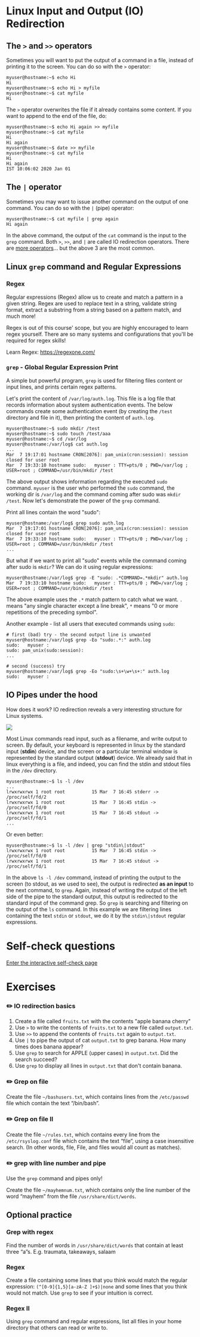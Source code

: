 # Linux Input and Output (IO) Redirection


## The `>` and `>>` operators

Sometimes you will want to put the output of a command in a file, instead of printing it to the screen. You can do so with the `>` operator:

```console
myuser@hostname:~$ echo Hi
Hi
myuser@hostname:~$ echo Hi > myfile
myuser@hostname:~$ cat myfile
Hi
```

The `>` operator overwrites the file if it already contains some content. If you want to append to the end of the file, do:

```console
myuser@hostname:~$ echo Hi again >> myfile
myuser@hostname:~$ cat myfile
Hi
Hi again
myuser@hostname:~$ date >> myfile
myuser@hostname:~$ cat myfile
Hi
Hi again
IST 10:06:02 2020 Jan 01
```

## The `|` operator

Sometimes you may want to issue another command on the output of one command. You can do so with the `|` (pipe) operator:

```console
myuser@hostname:~$ cat myfile | grep again
Hi again
```

In the above command, the output of the `cat` command is the input to the `grep` command.
Both `>`, `>>`, and `|` are called IO redirection operators. There are [more operators](https://tldp.org/LDP/abs/html/io-redirection.html)... but the above 3 are the most common.

## Linux `grep` command and Regular Expressions

### Regex

Regular expressions (Regex) allow us to create and match a pattern in a given string. Regex are used to replace text in a string, validate string format, extract a substring from a string based on a pattern match, and much more!

Regex is out of this course' scope, but you are highly encouraged to learn regex yourself. There are so many systems and configurations that you'll be required for regex skills!

Learn Regex: https://regexone.com/


### `grep` - Global Regular Expression Print

A simple but powerful program, `grep` is used for filtering files content or input lines, and prints certain regex patterns.

Let's print the content of `/var/log/auth.log`. This file is a log file that records information about system authentication events. The below commands create some authentication event (by creating the `/test` directory and file in it), then printing the content of `auth.log`.

```console
myuser@hostname:~$ sudo mkdir /test
myuser@hostname:~$ sudo touch /test/aaa
myuser@hostname:~$ cd /var/log
myuser@hostname:/var/log$ cat auth.log
...
Mar  7 19:17:01 hostname CRON[2076]: pam_unix(cron:session): session closed for user root
Mar  7 19:33:10 hostname sudo:   myuser : TTY=pts/0 ; PWD=/var/log ; USER=root ; COMMAND=/usr/bin/mkdir /test
```

The above output shows information regarding the executed `sudo` command. `myuser` is the user who performed the `sudo` command, the working dir is `/var/log` and the command coming after sudo was `mkdir /test`.
Now let's demonstrate the power of the `grep` command.

Print all lines contain the word "sudo":

```console
myuser@hostname:/var/log$ grep sudo auth.log
Mar  7 19:17:01 hostname CRON[2076]: pam_unix(cron:session): session closed for user root
Mar  7 19:33:10 hostname sudo:   myuser : TTY=pts/0 ; PWD=/var/log ; USER=root ; COMMAND=/usr/bin/mkdir /test
...
```

But what if we want to print all "sudo" events while the command coming after sudo is `mkdir`? We can do it using regular expressions:

```console
myuser@hostname:/var/log$ grep -E "sudo: .*COMMAND=.*mkdir" auth.log
Mar  7 19:33:10 hostname sudo:   myuser : TTY=pts/0 ; PWD=/var/log ; USER=root ; COMMAND=/usr/bin/mkdir /test
```

The above example uses the `.*` match pattern to catch what we want. `.` means "any single character except a line break", `*` means "0 or more repetitions of the preceding symbol".

Another example - list all users that executed commands using `sudo`:

```console
# first (bad) try - the second output line is unwanted
myuser@hostname:/var/log$ grep -Eo "sudo:.*:" auth.log
sudo:   myuser :
sudo: pam_unix(sudo:session):
...

# second (success) try
myuser@hostname:/var/log$ grep -Eo "sudo:\s+\w+\s+:" auth.log
sudo:   myuser :
```

## IO Pipes under the hood

How does it work? IO redirection reveals a very interesting structure for Linux systems.

![](../.img/ioredirect.png)

Most Linux commands read input, such as a filename, and write output to screen. By default, your keyboard is represented in linux by the standard input (**stdin**) device, and the screen or a particular terminal window is represented by the standard output (**stdout**) device. We already said that in linux everything is a file, and indeed, you can find the stdin and stdout files in the `/dev` directory.

```console
myuser@hostname:~$ ls -l /dev
...
lrwxrwxrwx 1 root root          15 Mar  7 16:45 stderr -> /proc/self/fd/2
lrwxrwxrwx 1 root root          15 Mar  7 16:45 stdin -> /proc/self/fd/0
lrwxrwxrwx 1 root root          15 Mar  7 16:45 stdout -> /proc/self/fd/1
...
```

Or even better:

```console
myuser@hostname:~$ ls -l /dev | grep "stdin\|stdout"
lrwxrwxrwx 1 root root          15 Mar  7 16:45 stdin -> /proc/self/fd/0
lrwxrwxrwx 1 root root          15 Mar  7 16:45 stdout -> /proc/self/fd/1
```

In the above `ls -l /dev` command, instead of printing the output to the screen (to stdout, as we used to see), the output is redirected **as an input** to the next command, to `grep`. Again, instead of writing the output of the left side of the pipe to the standard output, this output is redirected to the standard input of the command grep.
So `grep` is searching and filtering on the output of the `ls` command. 
In this example we are filtering lines containing the text `stdin` or `stdout`, we do it by the `stdin\|stdout` regular expressions.

# Self-check questions

[Enter the interactive self-check page](https://alonitac.github.io/DevOpsBootcampUPES/multichoice-questions/linux_io_redirection.html)

# Exercises

### :pencil2: IO redirection basics

1. Create a file called `fruits.txt` with the contents "apple banana cherry"
2. Use `>` to write the contents of `fruits.txt` to a new file called `output.txt`.
3. Use `>>` to append the contents of `fruits.txt` again to `output.txt`.
4. Use `|` to pipe the output of cat `output.txt` to grep banana. How many times does banana appear?
5. Use `grep` to search for APPLE (upper cases) in `output.txt`. Did the search succeed?
6. Use `grep` to display all lines in `output.txt` that don't contain banana.

### :pencil2: Grep on file

Create the file `~/bashusers.txt`, which contains lines from the `/etc/passwd` file which contain the text “/bin/bash”.

### :pencil2: Grep on file II

Create the file `~/rules.txt`, which contains every line from the `/etc/rsyslog.conf` file which contains the text “file”, using a case insensitive search.
(In other words, file, File, and files would all count as matches).


### :pencil2: grep with line number and pipe

Use the `grep` command and pipes only!

Create the file `~/mayhemnum.txt`, which contains only the line number of the word “mayhem” from the file `/usr/share/dict/words`.


## Optional practice


### Grep with regex

Find the number of words in `/usr/share/dict/words` that contain at least three “a”s. E.g. traumata, takeaways, salaam

### Regex

Create a file containing some lines that you think would match the regular expression: `(^[0-9]{1,5}[a-zA-Z ]+$)|none` and some lines that you think would not match.
Use `grep` to see if your intuition is correct.

### Regex II

Using `grep` command and regular expressions, list all files in your home directory that others can read or write to.

